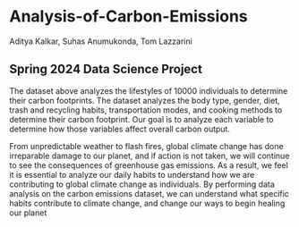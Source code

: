 # Analysis-of-Carbon-Emissions

Aditya Kalkar, Suhas Anumukonda, Tom Lazzarini


## Spring 2024 Data Science Project

The dataset above analyzes the lifestyles of 10000 individuals to determine their carbon footprints. The dataset analyzes the body type, gender, diet, trash and recycling habits, transportation modes, and cooking methods to determine their carbon footprint. Our goal is to analyze each variable to determine how those variables affect overall carbon output.

From unpredictable weather to flash fires, global climate change has done irreparable damage to our planet, and if action is not taken, we will continue to see the consequences of greenhouse gas emissions. As a result, we feel it is essential to analyze our daily habits to understand how we are contributing to global climate change as individuals. By performing data analysis on the carbon emissions dataset, we can understand what specific habits contribute to climate change, and change our ways to begin healing our planet
